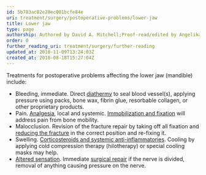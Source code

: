 ```yaml
---
id: 5b783ac82e28ec001bcfe84e
uri: treatment/surgery/postoperative-problems/lower-jaw
title: Lower jaw
type: page
authorship: Authored by David A. Mitchell;Proof-read/edited by Angelika Sebald
order: 0
further_reading_uri: treatment/surgery/further-reading
updated_at: 2018-11-09T13:24:03Z
created_at: 2018-08-18T15:27:04Z
---
```


<p>Treatments for postoperative problems affecting the lower jaw
    (mandible) include:</p>
<ul>
    <li>Bleeding, immediate. Direct <a href="/treatment/other/extreme-temperatures">diathermy</a>        to seal blood vessel(s), applying pressure using packs,
        bone wax, fibrin glue, resorbable collagen, or other
        proprietary products.</li>
    <li>Pain. <a href="/treatment/other/medication/pain">Analgesia</a>,
        local and systemic. <a href="/treatment/surgery/fracture">Immobilization and fixation</a>        will address pain from bone mobility.</li>
    <li>Malocclusion. Revision of the fracture repair by taking off
        all fixation and <a href="/treatment/surgery/fracture">reducing the fracture</a>        in the correct position and re-fixing it.</li>
    <li>Swelling. <a href="/treatment/other/medication/inflammation">Corticosteroids and systemic anti-inflammatories</a>.
        Cooling by applying cold compression therapy (hilotherapy)
        or special cooling masks may help.</li>
    <li><a href="/diagnosis/a-z/neuropathies">Altered sensation</a>.
        Immediate <a href="/treatment/surgery/reconstruction">surgical repair</a>        if the nerve is divided, removal of anything causing
        pressure on the nerve.</li>
</ul>
